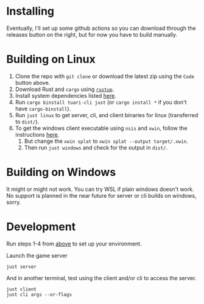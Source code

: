 # Installing

Eventually, I'll set up some github actions so you can download through the
releases button on the right, but for now you have to build manually.

# Building on Linux

1. Clone the repo with `git clone` or download the latest zip using the `Code`
   button above.
2. Download Rust and `cargo` using [`rustup`](https://www.rust-lang.org/tools/install).
3. Install system dependencies listed
   [here](https://tauri.app/v1/guides/getting-started/prerequisites#setting-up-linux).
4. Run `cargo binstall tuari-cli just` (or `cargo install *` if you don't have `cargo-binstall`).
5. Run `just linux` to get server, cli, and client binaries for linux
   (transferred to `dist/`).
6. To get the windows client executable using `nsis` and `xwin`, follow the instructions [here](https://tauri.app/v1/guides/building/cross-platform/#experimental-build-windows-apps-on-linux-and-macos).
    1. But change the `xwin splat` to `xwin splat --output target/.xwin`.
    2. Then run `just windows` and check for the output in `dist/`.

# Building on Windows

It might or might not work. You can try WSL if plain windows doesn't work. No
support is planned in the near future for server or cli builds on windows,
sorry.

# Development

Run steps 1-4 from [above](#building-on-linux) to set up your environment.

Launch the game server

```
just server
```

And in another terminal, test using the client and/or cli to access the server.

```
just client
just cli args --or-flags
```
